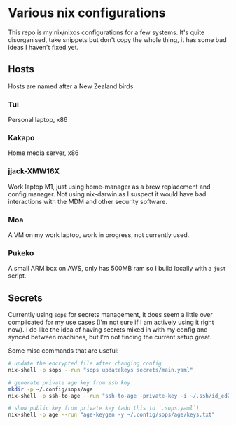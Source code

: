 # Various nix configurations

This repo is my nix/nixos configurations for a few systems. It's quite disorganised, take snippets but don't copy the whole thing, it has some bad ideas I haven't fixed yet.

## Hosts

Hosts are named after a New Zealand birds

### Tui

Personal laptop, x86

### Kakapo

Home media server, x86

### jjack-XMW16X

Work laptop M1, just using home-manager as a brew replacement and config manager. Not using nix-darwin as I suspect it would have bad interactions with the MDM and other security software.

### Moa

A VM on my work laptop, work in progress, not currently used.

### Pukeko

A small ARM box on AWS, only has 500MB ram so I build locally with a `just` script.

## Secrets

Currently using `sops` for secrets management, it does seem a little over complicated for my use cases (I'm not sure if I am actively using it right now). I do like the idea of having secrets mixed in with my config and synced between machines, but I'm not finding the current setup great.

Some misc commands that are useful:

```bash
# update the encrypted file after changing config
nix-shell -p sops --run "sops updatekeys secrets/main.yaml"

# generate private age key from ssh key
mkdir -p ~/.config/sops/age
nix-shell -p ssh-to-age --run "ssh-to-age -private-key -i ~/.ssh/id_ed25519 > ~/.config/sops/age/keys.txt"

# show public key from private key (add this to `.sops.yaml`)
nix-shell -p age --run "age-keygen -y ~/.config/sops/age/keys.txt"
```
